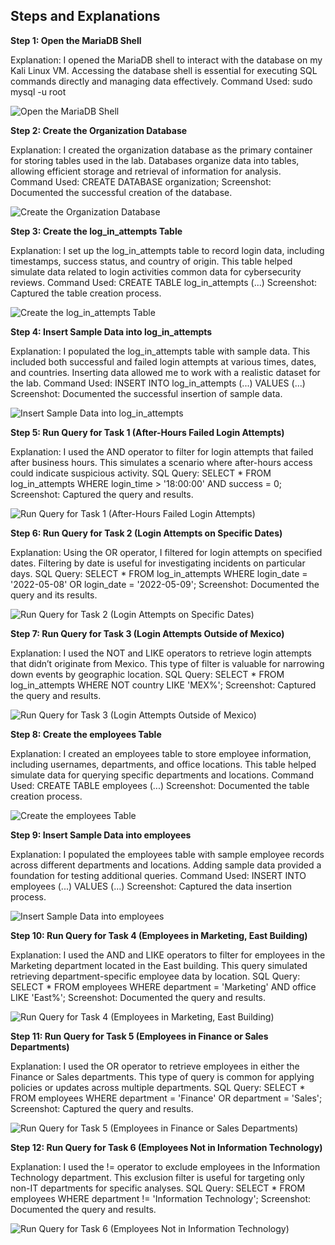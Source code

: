## Steps and Explanations

**Step 1: Open the MariaDB Shell**

Explanation: I opened the MariaDB shell to interact with the database on my Kali Linux VM. Accessing the database shell is essential for executing SQL commands directly and managing data effectively.
Command Used: sudo mysql -u root

![Open the MariaDB Shell](1.png)


**Step 2: Create the Organization Database**

Explanation: I created the organization database as the primary container for storing tables used in the lab. Databases organize data into tables, allowing efficient storage and retrieval of information for analysis.
Command Used: CREATE DATABASE organization;
Screenshot: Documented the successful creation of the database.

![Create the Organization Database](2.png)


**Step 3: Create the log_in_attempts Table**

Explanation: I set up the log_in_attempts table to record login data, including timestamps, success status, and country of origin. This table helped simulate data related to login activities common data for cybersecurity reviews.
Command Used: CREATE TABLE log_in_attempts (...)
Screenshot: Captured the table creation process.

![Create the log_in_attempts Table](3.png)


**Step 4: Insert Sample Data into log_in_attempts**

Explanation: I populated the log_in_attempts table with sample data. This included both successful and failed login attempts at various times, dates, and countries. Inserting data allowed me to work with a realistic dataset for the lab.
Command Used: INSERT INTO log_in_attempts (...) VALUES (...)
Screenshot: Documented the successful insertion of sample data.

![Insert Sample Data into log_in_attempts](4.png)


**Step 5: Run Query for Task 1 (After-Hours Failed Login Attempts)**

Explanation: I used the AND operator to filter for login attempts that failed after business hours. This simulates a scenario where after-hours access could indicate suspicious activity. SQL Query: SELECT * FROM log_in_attempts WHERE login_time > '18:00:00' AND success = 0;
Screenshot: Captured the query and results.

![Run Query for Task 1 (After-Hours Failed Login Attempts)](5.png)


**Step 6: Run Query for Task 2 (Login Attempts on Specific Dates)**

Explanation: Using the OR operator, I filtered for login attempts on specified dates. Filtering by date is useful for investigating incidents on particular days.
SQL Query: SELECT * FROM log_in_attempts WHERE login_date = '2022-05-08' OR login_date = '2022-05-09';
Screenshot: Documented the query and its results.

![Run Query for Task 2 (Login Attempts on Specific Dates)](6.png)


**Step 7: Run Query for Task 3 (Login Attempts Outside of Mexico)**

Explanation: I used the NOT and LIKE operators to retrieve login attempts that didn’t originate from Mexico. This type of filter is valuable for narrowing down events by geographic location.
SQL Query: SELECT * FROM log_in_attempts WHERE NOT country LIKE 'MEX%';
Screenshot: Captured the query and results.

![Run Query for Task 3 (Login Attempts Outside of Mexico)](7.png)


**Step 8: Create the employees Table**

Explanation: I created an employees table to store employee information, including usernames, departments, and office locations. This table helped simulate data for querying specific departments and locations.
Command Used: CREATE TABLE employees (...)
Screenshot: Documented the table creation process.

![Create the employees Table](8.png)


**Step 9: Insert Sample Data into employees**

Explanation: I populated the employees table with sample employee records across different departments and locations. Adding sample data provided a foundation for testing additional queries.
Command Used: INSERT INTO employees (...) VALUES (...)
Screenshot: Captured the data insertion process.

![Insert Sample Data into employees](9.png)


**Step 10: Run Query for Task 4 (Employees in Marketing, East Building)**

Explanation: I used the AND and LIKE operators to filter for employees in the Marketing department located in the East building. This query simulated retrieving department-specific employee data by location.
SQL Query: SELECT * FROM employees WHERE department = 'Marketing' AND office LIKE 'East%';
Screenshot: Documented the query and results.

![Run Query for Task 4 (Employees in Marketing, East Building)]()


**Step 11: Run Query for Task 5 (Employees in Finance or Sales Departments)**

Explanation: I used the OR operator to retrieve employees in either the Finance or Sales departments. This type of query is common for applying policies or updates across multiple departments.
SQL Query: SELECT * FROM employees WHERE department = 'Finance' OR department = 'Sales';
Screenshot: Captured the query and results.

![Run Query for Task 5 (Employees in Finance or Sales Departments)]()

**Step 12: Run Query for Task 6 (Employees Not in Information Technology)**

Explanation: I used the != operator to exclude employees in the Information Technology department. This exclusion filter is useful for targeting only non-IT departments for specific analyses.
SQL Query: SELECT * FROM employees WHERE department != 'Information Technology';
Screenshot: Documented the query and results.

![Run Query for Task 6 (Employees Not in Information Technology)]()
